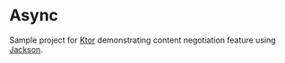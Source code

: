 # Async

Sample project for [Ktor](http://ktor.io) demonstrating content negotiation feature
using [Jackson](https://github.com/FasterXML/jackson).
